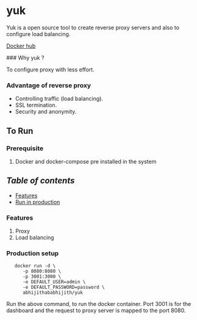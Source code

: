 # yuk

Yuk is a open source tool to create reverse proxy servers and also to configure load balancing.
<p><a href="https://hub.docker.com/r/abhijithababhijith/yuk">Docker hub</a></p>
### Why yuk ?

To configure proxy with less effort.

### Advantage of reverse proxy

- Controlling traffic (load balancing).
- SSL termination.
- Security and anonymity.

## To Run

### Prerequisite

1. Docker and docker-compose pre installed in the system

## <i>Table of contents</i>

- [Features](#features)
- [Run in production](#demo)

### Features

1. Proxy
2. Load balancing

### Production setup


```
   docker run -d \
      -p 8080:8080 \
      -p 3001:3000 \
      -e DEFAULT_USER=admin \
      -e DEFAULT_PASSWORD=password \
      abhijithababhijith/yuk 
   ```
Run the above command, to run the docker container. Port 3001 is for the dashboard and the request to proxy server is mapped
to the port 8080.

